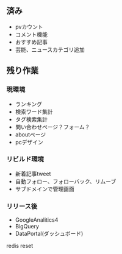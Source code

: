 ## 済み
- pvカウント
- コメント機能
- おすすめ記事
- 芸能、ニュースカテゴリ追加
## 残り作業
### 現環境
- ランキング
- 検索ワード集計
- タグ検索集計
- 問い合わせページ？フォーム？
- aboutページ
- pcデザイン
### リビルド環境
- 新着記事tweet
- 自動フォロー、フォローバック、リムーブ
- サブドメインで管理画面
### リリース後
- GoogleAnalitics4
- BigQuery
- DataPortal(ダッシュボード)

redis reset
